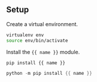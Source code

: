 <!--
Licensed under the Apache License, Version 2.0 (the "License");
you may not use this file except in compliance with the License.
You may obtain a copy of the License at

http://www.apache.org/licenses/LICENSE-2.0

Unless required by applicable law or agreed to in writing, software
distributed under the License is distributed on an "AS IS" BASIS,
WITHOUT WARRANTIES OR CONDITIONS OF ANY KIND, either express or implied.
See the License for the specific language governing permissions and
limitations under the License.
-->

## Setup

Create a virtual environment.

```bash
virtualenv env
source env/bin/activate
```

Install the `{{ name }}` module.

```bash
pip install {{ name }}
```

```powershell
python -m pip install {{ name }}
```
